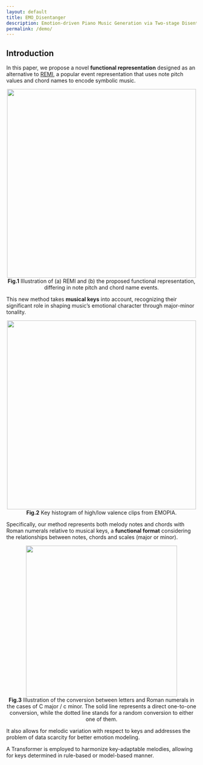 ```yaml
---
layout: default
title: EMO_Disentanger
description: Emotion-driven Piano Music Generation via Two-stage Disentanglement and Functional Representation
permalink: /demo/
---
```


## Introduction

In this paper, we propose a novel **functional representation** designed as an alternative to [REMI](https://github.com/YatingMusic/remi), 
a popular event representation that uses note pitch values and chord names to encode symbolic music.

<div align="center">
  <img src="../figures/emo_harmonizer/representation.png" width=500 alt="">
  <figcaption><strong>Fig.1</strong> Illustration of (a) REMI and (b) the proposed functional
representation, differing in note pitch and chord name events.</figcaption>
</div>

This new method takes **musical keys** into account, 
recognizing their significant role in shaping music’s emotional character through major-minor tonality. 

<div align="center">
  <img src="../figures/emo_harmonizer/key_distribution.png" width=500 alt="">
  <figcaption><strong>Fig.2</strong> Key histogram of high/low valence clips from EMOPIA.</figcaption>
</div>

Specifically, our method represents both melody notes and chords with Roman numerals relative to musical keys, 
a **functional format** considering the relationships between notes, chords and scales (major or minor). 

<div align="center">
  <img src="../figures/emo_harmonizer/switch.png" width=400 alt="">
  <figcaption><strong>Fig.3</strong> Illustration of the conversion between letters and Roman numerals in the cases of C major / c minor. The solid line represents a direct one-to-one conversion, while the dotted line stands for a random conversion to either one of them.</figcaption>
</div>

It also allows for melodic variation with respect to keys and addresses the problem of data scarcity for better emotion modeling. 

A Transformer is employed to harmonize key-adaptable melodies, allowing for keys determined in rule-based or model-based manner.

[jekyll-organization]: https://github.com/jekyll
